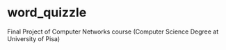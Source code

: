 # word_quizzle
Final Project of Computer Networks course (Computer Science Degree at University of Pisa)
